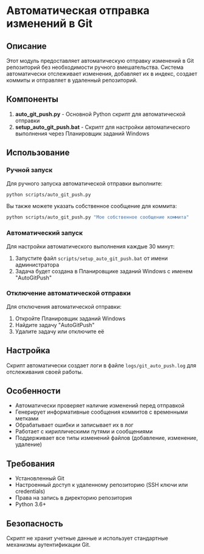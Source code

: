# Автоматическая отправка изменений в Git

## Описание

Этот модуль предоставляет автоматическую отправку изменений в Git репозиторий без необходимости ручного вмешательства. Система автоматически отслеживает изменения, добавляет их в индекс, создает коммиты и отправляет в удаленный репозиторий.

## Компоненты

1. **auto_git_push.py** - Основной Python скрипт для автоматической отправки
2. **setup_auto_git_push.bat** - Скрипт для настройки автоматического выполнения через Планировщик заданий Windows

## Использование

### Ручной запуск

Для ручного запуска автоматической отправки выполните:

```bash
python scripts/auto_git_push.py
```

Вы также можете указать собственное сообщение для коммита:

```bash
python scripts/auto_git_push.py "Мое собственное сообщение коммита"
```

### Автоматический запуск

Для настройки автоматического выполнения каждые 30 минут:

1. Запустите файл `scripts/setup_auto_git_push.bat` от имени администратора
2. Задача будет создана в Планировщике заданий Windows с именем "AutoGitPush"

### Отключение автоматической отправки

Для отключения автоматической отправки:

1. Откройте Планировщик заданий Windows
2. Найдите задачу "AutoGitPush"
3. Удалите задачу или отключите её

## Настройка

Скрипт автоматически создает логи в файле `logs/git_auto_push.log` для отслеживания своей работы.

## Особенности

- Автоматически проверяет наличие изменений перед отправкой
- Генерирует информативные сообщения коммитов с временными метками
- Обрабатывает ошибки и записывает их в лог
- Работает с кириллическими путями и сообщениями
- Поддерживает все типы изменений файлов (добавление, изменение, удаление)

## Требования

- Установленный Git
- Настроенный доступ к удаленному репозиторию (SSH ключи или credentials)
- Права на запись в директорию репозитория
- Python 3.6+

## Безопасность

Скрипт не хранит учетные данные и использует стандартные механизмы аутентификации Git.